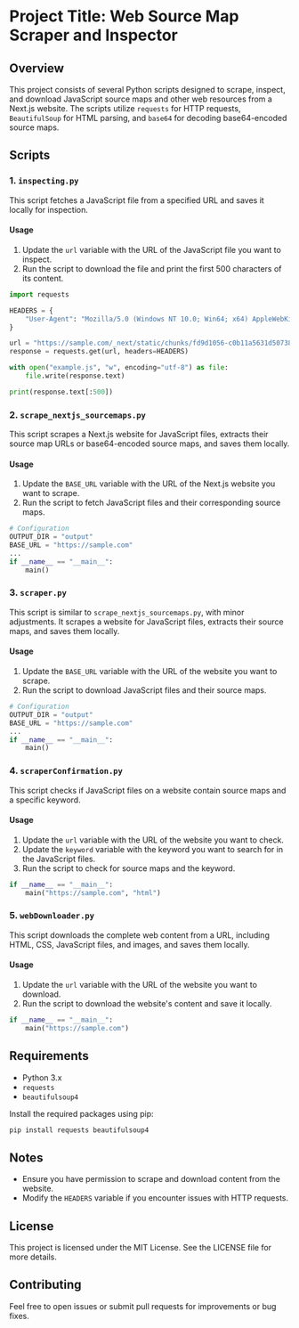 # Project Title: Web Source Map Scraper and Inspector

## Overview
This project consists of several Python scripts designed to scrape, inspect, and download JavaScript source maps and other web resources from a Next.js website. The scripts utilize `requests` for HTTP requests, `BeautifulSoup` for HTML parsing, and `base64` for decoding base64-encoded source maps.

## Scripts

### 1. `inspecting.py`
This script fetches a JavaScript file from a specified URL and saves it locally for inspection.

#### Usage
1. Update the `url` variable with the URL of the JavaScript file you want to inspect.
2. Run the script to download the file and print the first 500 characters of its content.

```python
import requests

HEADERS = {
    "User-Agent": "Mozilla/5.0 (Windows NT 10.0; Win64; x64) AppleWebKit/537.36 (KHTML, like Gecko) Chrome/91.0.4472.124 Safari/537.36"
}

url = "https://sample.com/_next/static/chunks/fd9d1056-c0b11a5631d50738.js"
response = requests.get(url, headers=HEADERS)

with open("example.js", "w", encoding="utf-8") as file:
    file.write(response.text)

print(response.text[:500])
```

### 2. `scrape_nextjs_sourcemaps.py`
This script scrapes a Next.js website for JavaScript files, extracts their source map URLs or base64-encoded source maps, and saves them locally.

#### Usage
1. Update the `BASE_URL` variable with the URL of the Next.js website you want to scrape.
2. Run the script to fetch JavaScript files and their corresponding source maps.

```python
# Configuration
OUTPUT_DIR = "output"
BASE_URL = "https://sample.com"
...
if __name__ == "__main__":
    main()
```

### 3. `scraper.py`
This script is similar to `scrape_nextjs_sourcemaps.py`, with minor adjustments. It scrapes a website for JavaScript files, extracts their source maps, and saves them locally.

#### Usage
1. Update the `BASE_URL` variable with the URL of the website you want to scrape.
2. Run the script to download JavaScript files and their source maps.

```python
# Configuration
OUTPUT_DIR = "output"
BASE_URL = "https://sample.com"
...
if __name__ == "__main__":
    main()
```

### 4. `scraperConfirmation.py`
This script checks if JavaScript files on a website contain source maps and a specific keyword.

#### Usage
1. Update the `url` variable with the URL of the website you want to check.
2. Update the `keyword` variable with the keyword you want to search for in the JavaScript files.
3. Run the script to check for source maps and the keyword.

```python
if __name__ == "__main__":
    main("https://sample.com", "html")
```

### 5. `webDownloader.py`
This script downloads the complete web content from a URL, including HTML, CSS, JavaScript files, and images, and saves them locally.

#### Usage
1. Update the `url` variable with the URL of the website you want to download.
2. Run the script to download the website's content and save it locally.

```python
if __name__ == "__main__":
    main("https://sample.com")
```

## Requirements
- Python 3.x
- `requests`
- `beautifulsoup4`

Install the required packages using pip:

```sh
pip install requests beautifulsoup4
```

## Notes
- Ensure you have permission to scrape and download content from the website.
- Modify the `HEADERS` variable if you encounter issues with HTTP requests.

## License
This project is licensed under the MIT License. See the LICENSE file for more details.

## Contributing
Feel free to open issues or submit pull requests for improvements or bug fixes.